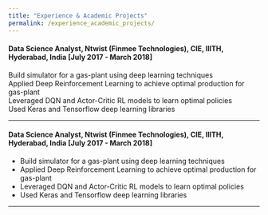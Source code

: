 ```yaml
---
title: "Experience & Academic Projects"
permalink: /experience_academic_projects/
---
```



#### Data Science Analyst, Ntwist (Finmee Technologies), CIE, IIITH, Hyderabad, India [July 2017 - March 2018]
Build simulator for a gas-plant using deep learning techniques  
Applied Deep Reinforcement Learning to achieve optimal production for gas-plant  
Leveraged DQN and Actor-Critic RL models to learn optimal policies  
Used Keras and Tensorflow deep learning libraries

---
#### Data Science Analyst, Ntwist (Finmee Technologies), CIE, IIITH, Hyderabad, India [July 2017 - March 2018]
* Build simulator for a gas-plant using deep learning techniques  
* Applied Deep Reinforcement Learning to achieve optimal production for gas-plant  
* Leveraged DQN and Actor-Critic RL models to learn optimal policies  
* Used Keras and Tensorflow deep learning libraries  

---

